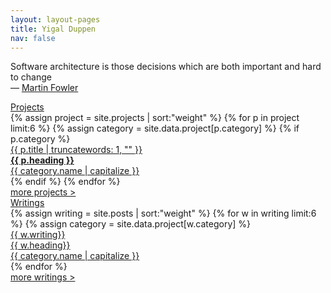 ```yaml
---
layout: layout-pages
title: Yigal Duppen
nav: false
---
```


<!-- quote -->

<div class="grid">
<div class="page-balloon">
	<div class="page-balloon__quote">
		<p>Software architecture is those decisions which are both important and hard to change <br>— <a href="https://martinfowler.com/" target="_blank">Martin Fowler</a></p>
	</div>
</div>
</div>

<!-- tussenkop -->

<div class="tussenkop grijs-40">
	<a href="{{ site.baseurl }}/projects/">Projects</a>
</div>

<!-- projects -->

<div class="page-box work-grid">
{% assign project = site.projects | sort:"weight" %}
{% for p in project limit:6 %}
{% assign category = site.data.project[p.category] %}
{% if p.category %}
<div class="page-badge work-grid-item">
	<a href="{{ p.url | prepend: site.baseurl }}">
		<div class="badge-projects bg-{{ category.color }} border-{{ category.color }}">
			<div class="badge-projects__kop {{ category.color }}">
				{{ p.title | truncatewords: 1, "" }}
			</div>
			<div class="badge-projects__heading">
				<strong>{{ p.heading }}</strong>
			</div>
			<div class="badge-projects__streep body-{{ category.color }}"></div>
			<div class="badge-projects__category {{ category.color }}">
				{{ category.name | capitalize }}
			</div>
		</div>
	</a>
</div>
{% endif %}
{% endfor %}
</div>

<!-- tussenkoppen -->

<div class="tussenkop-more aqua">
<a href="{{ site.baseurl }}/projects/">
	more projects >
</a>
</div>
<div class="clear"></div>
<div class="tussenkop grijs-40">
	<a href="{{ site.baseurl }}/writings/">Writings</a>
</div>

<!-- writings -->

<div class="page-box work-grid">
{% assign writing = site.posts | sort:"weight" %}
{% for w in writing limit:6 %}
{% assign category = site.data.project[w.category] %}
<div class="page-badge work-grid-item">
	<a href="{{ w.url | prepend: site.baseurl }}" class="grijs-50">
		<div class="badge-writings bg-writing-{{ category.color }}">
			<div class="badge-writings__sub {{ category.color }}">
				{{ w.writing}}
			</div>
			<div class="badge-writings__kop">
					{{ w.heading}}
			</div>
			<div class="badge-writings__streep body-grijs-50"></div>
			<div class="badge-writings__category {{ category.color }}">
				{{ category.name | capitalize }}
			</div>
		</div>
	</a>
</div>
{% endfor %}
</div>


<!-- tussenkop -->

<div class="tussenkop-more aqua">
<a href="{{ site.baseurl }}/writings/">
	more writings >
</a>
</div>